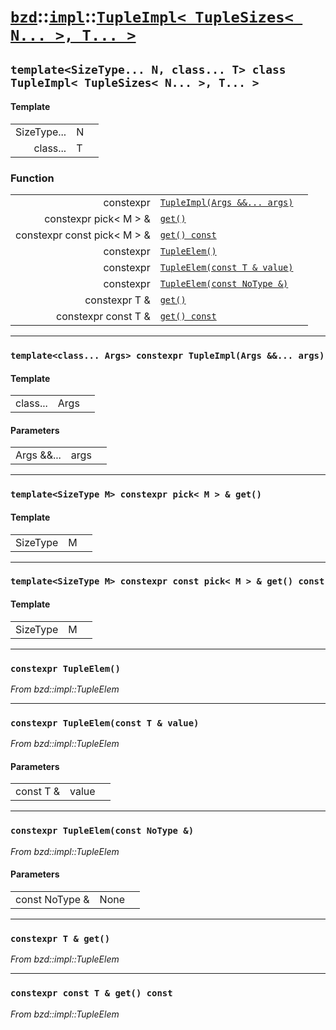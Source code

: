 # [`bzd`](../../../index.md)::[`impl`](../../index.md)::[`TupleImpl< TupleSizes< N... >, T... >`](../index.md)

## `template<SizeType... N, class... T> class TupleImpl< TupleSizes< N... >, T... >`

#### Template
||||
|---:|:---|:---|
|SizeType...|N||
|class...|T||
### Function
||||
|---:|:---|:---|
|constexpr|[`TupleImpl(Args &&... args)`](.)||
|constexpr pick< M > &|[`get()`](.)||
|constexpr const pick< M > &|[`get() const`](.)||
|constexpr|[`TupleElem()`](.)||
|constexpr|[`TupleElem(const T & value)`](.)||
|constexpr|[`TupleElem(const NoType &)`](.)||
|constexpr T &|[`get()`](.)||
|constexpr const T &|[`get() const`](.)||
------
### `template<class... Args> constexpr TupleImpl(Args &&... args)`

#### Template
||||
|---:|:---|:---|
|class...|Args||
#### Parameters
||||
|---:|:---|:---|
|Args &&...|args||
------
### `template<SizeType M> constexpr pick< M > & get()`

#### Template
||||
|---:|:---|:---|
|SizeType|M||
------
### `template<SizeType M> constexpr const pick< M > & get() const`

#### Template
||||
|---:|:---|:---|
|SizeType|M||
------
### `constexpr TupleElem()`
*From bzd::impl::TupleElem*


------
### `constexpr TupleElem(const T & value)`
*From bzd::impl::TupleElem*


#### Parameters
||||
|---:|:---|:---|
|const T &|value||
------
### `constexpr TupleElem(const NoType &)`
*From bzd::impl::TupleElem*


#### Parameters
||||
|---:|:---|:---|
|const NoType &|None||
------
### `constexpr T & get()`
*From bzd::impl::TupleElem*


------
### `constexpr const T & get() const`
*From bzd::impl::TupleElem*


